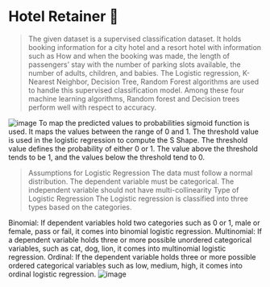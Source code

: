 # Hotel Retainer :hotel:
> The given dataset is a supervised classification dataset. It holds booking information for a city hotel and a resort hotel with information such as How and when the booking was made, the length of passengers’ stay with the number of parking slots available, the number of adults, children, and babies. The Logistic regression, K-Nearest Neighbor, Decision Tree, Random Forest algorithms are used to handle this supervised classification model. Among these four machine learning algorithms, Random forest and Decision trees perform well with respect to accuracy.

![image](https://user-images.githubusercontent.com/86097862/186361161-3eac06bc-67be-40d7-8f38-4d3a140b33e8.png)
To map the predicted values to probabilities sigmoid function is used. It maps the values between the range of 0 and 1. The threshold value is used in the logistic regression to compute the S Shape. The threshold value defines the probability of either 0 or 1. The value above the threshold tends to be 1, and the values below the threshold tend to 0.

>Assumptions for Logistic Regression
The data must follow a normal distribution.
The dependent variable must be categorical.
The independent variable should not have multi-collinearity
Type of Logistic Regression
The Logistic regression is classified into three types based on the categories.

Binomial: If dependent variables hold two categories such as 0 or 1, male or female, pass or fail, it comes into binomial logistic regression.
Multinomial: If a dependent variable holds three or more possible unordered categorical variables, such as cat, dog, lion, it comes into multinomial logistic regression.
Ordinal: If the dependent variable holds three or more possible ordered categorical variables such as low, medium, high, it comes into ordinal logistic regression.
![image](https://user-images.githubusercontent.com/86097862/186361351-63a00212-f300-45f3-b9a8-d1207fefad0d.png)
